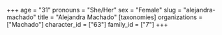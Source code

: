 +++
age = "31"
pronouns = "She/Her"
sex = "Female"
slug = "alejandra-machado"
title = "Alejandra Machado"
[taxonomies]
organizations = ["Machado"]
character_id = ["63"]
family_id = ["7"]
+++


